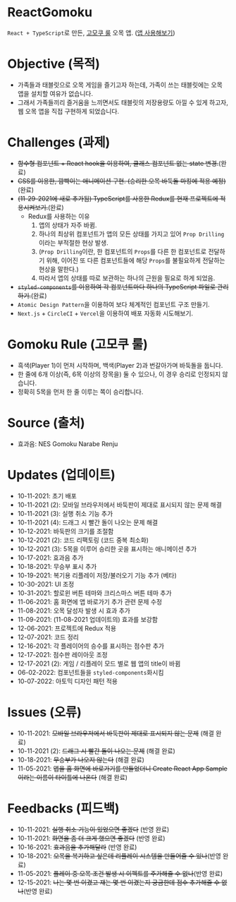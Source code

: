 # ReactGomoku
`React + TypeScript`로 만든, [고모쿠 룰](https://github.com/kuman514/ReactGomoku#gomoku-rule-%EA%B3%A0%EB%AA%A8%EC%BF%A0-%EB%A3%B0) 오목 앱.
([앱 사용해보기](https://kuman514.github.io/ReactGomoku/))

# Objective (목적)
- 가족들과 태블릿으로 오목 게임을 즐기고자 하는데, 가족이 쓰는 태블릿에는 오목 앱을 설치할 여유가 없습니다.
- 그래서 가족들끼리 즐거움을 느끼면서도 태블릿의 저장용량도 아낄 수 있게 하고자, 웹 오목 앱을 직접 구현하게 되었습니다.

# Challenges (과제)
- ~~함수형 컴포넌트 + React hook을 이용하여, 클래스 컴포넌트 없는 state 변경.~~(완료)
- ~~CSS를 이용한, 깜빡이는 애니메이션 구현. (승리한 오목 바둑돌 마킹에 적용 예정)~~(완료)
- ~~(11-29-2021에 새로 추가됨) TypeScript를 사용한 Redux를 현재 프로젝트에 적용시켜보기.~~(완료)
  - Redux를 사용하는 이유
    1. 앱의 상태가 자주 바뀜.
    2. 하나의 최상위 컴포넌트가 앱의 모든 상태를 가지고 있어 `Prop Drilling`이라는 부적절한 현상 발생.
    3. (`Prop Drilling`이란, 한 컴포넌트의 `Props`를 다른 한 컴포넌트로 전달하기 위해, 이어진 또 다른 컴포넌트들에 해당 `Props`를 불필요하게 전달하는 현상을 말한다.)
    4. 따라서 앱의 상태를 따로 보관하는 하나의 근원을 필요로 하게 되었음.
- ~~`styled-components`를 이용하여 각 컴포넌트마다 하나의 TypeScript 파일로 관리하기.~~(완료)
- `Atomic Design Pattern`을 이용하여 보다 체계적인 컴포넌트 구조 만들기.
- `Next.js` + `CircleCI` + `Vercel`을 이용하여 배포 자동화 시도해보기.

# Gomoku Rule (고모쿠 룰)
- 흑색(Player 1)이 먼저 시작하며, 백색(Player 2)과 번갈아가며 바둑돌을 둡니다.
- 한 줄에 6개 이상(즉, 6목 이상의 장목을) 둘 수 있으나, 이 경우 승리로 인정되지 않습니다.
- 정확히 5목을 먼저 한 줄 이루는 쪽이 승리합니다.

# Source (출처)
- 효과음: NES Gomoku Narabe Renju

# Updates (업데이트)
- 10-11-2021: 초기 배포
- 10-11-2021 (2): 모바일 브라우저에서 바둑판이 제대로 표시되지 않는 문제 해결
- 10-11-2021 (3): 실행 취소 기능 추가
- 10-11-2021 (4): 드래그 시 빨간 돌이 나오는 문제 해결
- 10-12-2021: 바둑판의 크기를 조절함
- 10-12-2021 (2): 코드 리팩토링 (코드 중복 최소화)
- 10-12-2021 (3): 5목을 이루어 승리한 곳을 표시하는 애니메이션 추가
- 10-17-2021: 효과음 추가
- 10-18-2021: 무승부 표시 추가
- 10-19-2021: 복기용 리플레이 저장/불러오기 기능 추가 (베타)
- 10-30-2021: UI 조정
- 10-31-2021: 할로윈 버튼 테마와 크리스마스 버튼 테마 추가
- 11-06-2021: 홈 화면에 앱 바로가기 추가 관련 문제 수정
- 11-08-2021: 오목 달성자 발생 시 효과 추가
- 11-09-2021: (11-08-2021 업데이트의) 효과를 보강함
- 12-06-2021: 프로젝트에 Redux 적용
- 12-07-2021: 코드 정리
- 12-16-2021: 각 플레이어의 승수를 표시하는 점수판 추가
- 12-17-2021: 점수판 레이아웃 조정
- 12-17-2021 (2): 게임 / 리플레이 모드 별로 웹 앱의 title이 바뀜
- 06-02-2022: 컴포넌트들을 `styled-components`화시킴
- 10-07-2022: 아토믹 디자인 패턴 적용

# Issues (오류)
- 10-11-2021: ~~모바일 브라우저에서 바둑판이 제대로 표시되지 않는 문제~~ (해결 완료)
- 10-11-2021 (2): ~~드래그 시 빨간 돌이 나오는 문제~~ (해결 완료)
- 10-18-2021: ~~무승부가 나오지 않는다~~ (해결 완료)
- 11-05-2021: ~~앱을 홈 화면에 바로가기를 만들었더니 Create React App Sample이라는 이름이 타이틀에 나온다~~ (해결 완료)

# Feedbacks (피드백)
- 10-11-2021: ~~실행 취소 기능이 있었으면 좋겠다~~ (반영 완료)
- 10-11-2021: ~~화면을 좀 더 크게 했으면 좋겠다~~ (반영 완료)
- 10-16-2021: ~~효과음을 추가해달라~~ (반영 완료)
- 10-18-2021: ~~오목을 복기하고 싶은데 리플레이 시스템을 만들어줄 수 있나~~(반영 완료)
- 11-05-2021: ~~플레이 중 오목 조건 발생 시 이펙트를 주가해줄 수 없나~~(반영 완료)
- 12-15-2021: ~~나는 몇 번 이겼고 쟤는 몇 번 이겼는지 궁금한데 점수 추가해줄 수 없나~~(반영 완료)
